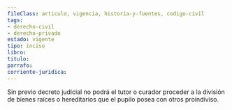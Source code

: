 ```yaml
---
fileClass: articulo, vigencia, historia-y-fuentes, codigo-civil
tags:
- derecho-civil
- derecho-privado
estado: vigente
tipo: inciso
libro:
titulo:
parrafo:
corriente-juridica:
---
```

Sin previo decreto judicial no podrá el tutor o curador proceder a la división de bienes raíces o hereditarios que el pupilo posea con otros proindiviso.